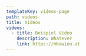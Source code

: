 ```yaml
---
templateKey: videos-page
path: videos
title: Videos
videos:
  - title: Beispiel Video
    description: Whatever
    link: https://mhawien.at
---
```


